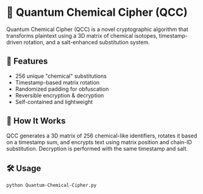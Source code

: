 # 🔐 Quantum Chemical Cipher (QCC)

Quantum Chemical Cipher (QCC) is a novel cryptographic algorithm that transforms plaintext using a 3D matrix of chemical isotopes, timestamp-driven rotation, and a salt-enhanced substitution system.

## 🚀 Features
- 256 unique "chemical" substitutions
- Timestamp-based matrix rotation
- Randomized padding for obfuscation
- Reversible encryption & decryption
- Self-contained and lightweight

## 🧠 How It Works
QCC generates a 3D matrix of 256 chemical-like identifiers, rotates it based on a timestamp sum, and encrypts text using matrix position and chain-ID substitution. Decryption is performed with the same timestamp and salt.

## 🛠 Usage

```bash
python Quantum-Chemical-Cipher.py
